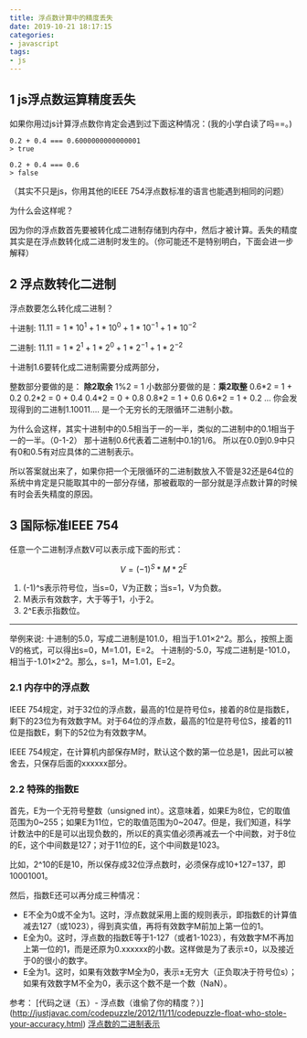 ```yaml
---
title: 浮点数计算中的精度丢失
date: 2019-10-21 18:17:15
categories:
- javascript
tags:
- js
---
```

## 1  js浮点数运算精度丢失

如果你用过js计算浮点数你肯定会遇到过下面这种情况：(我的小学白读了吗==。)

````
0.2 + 0.4 === 0.6000000000000001
> true

0.2 + 0.4 === 0.6
> false
````
（其实不只是js，你用其他的IEEE 754浮点数标准的语言也能遇到相同的问题）

为什么会这样呢？

因为你的浮点数首先要被转化成二进制存储到内存中，然后才被计算。丢失的精度其实是在浮点数转化成二进制时发生的。（你可能还不是特别明白，下面会进一步解释）

## 2 浮点数转化二进制

浮点数要怎么转化成二进制？

十进制: ${11.11= 1*10^1 + 1*10^0 + 1*10^{-1} + 1*10^{-2}}$

二进制: ${11.11= 1*2^1 + 1*2^0 + 1*2^{-1} + 1*2^{-2}}$

十进制1.6要转化成二进制需要分成两部分，

整数部分要做的是： **除2取余**
1%2 = 1
小数部分要做的是：**乘2取整**
0.6\*2 = 1 + 0.2
0.2\*2 = 0 + 0.4
0.4\*2 = 0 + 0.8
0.8\*2 = 1 + 0.6
0.6\*2 = 1 + 0.2
...
你会发现得到的二进制1.10011.... 是一个无穷长的无限循环二进制小数。

为什么会这样，其实十进制中的0.5相当于一的一半，类似的二进制中的0.1相当于一的一半。（0-1-2）
那十进制0.6代表着二进制中0.1的1/6。
所以在0.0到0.9中只有0和0.5有对应具体的二进制表示。

所以答案就出来了，如果你把一个无限循环的二进制数放入不管是32还是64位的系统中肯定是只能取其中的一部分存储，那被截取的一部分就是浮点数计算的时候有时会丢失精度的原因。


## 3  国际标准IEEE 754

任意一个二进制浮点数V可以表示成下面的形式：

$$V = {(-1)^S  *  M  *  2^E}$$

1. (-1)\^s表示符号位，当s=0，V为正数；当s=1，V为负数。
2. M表示有效数字，大于等于1，小于2。
3. 2\^E表示指数位。

****
举例来说:
十进制的5.0，写成二进制是101.0，相当于1.01×2\^2。那么，按照上面V的格式，可以得出s=0，M=1.01，E=2。
十进制的-5.0，写成二进制是-101.0，相当于-1.01×2\^2。那么，s=1，M=1.01，E=2。

### 2.1  内存中的浮点数

IEEE 754规定，对于32位的浮点数，最高的1位是符号位s，接着的8位是指数E，剩下的23位为有效数字M。对于64位的浮点数，最高的1位是符号位S，接着的11位是指数E，剩下的52位为有效数字M。

IEEE 754规定，在计算机内部保存M时，默认这个数的第一位总是1，因此可以被舍去，只保存后面的xxxxxx部分。

### 2.2 特殊的指数E
首先，E为一个无符号整数（unsigned int）。这意味着，如果E为8位，它的取值范围为0~255；如果E为11位，它的取值范围为0~2047。但是，我们知道，科学计数法中的E是可以出现负数的，所以E的真实值必须再减去一个中间数，对于8位的E，这个中间数是127；对于11位的E，这个中间数是1023。

比如，2\^10的E是10，所以保存成32位浮点数时，必须保存成10+127=137，即10001001。

然后，指数E还可以再分成三种情况：

* E不全为0或不全为1。这时，浮点数就采用上面的规则表示，即指数E的计算值减去127（或1023），得到真实值，再将有效数字M前加上第一位的1。
*   E全为0。这时，浮点数的指数E等于1-127（或者1-1023），有效数字M不再加上第一位的1，而是还原为0.xxxxxx的小数。这样做是为了表示±0，以及接近于0的很小的数字。
*  E全为1。这时，如果有效数字M全为0，表示±无穷大（正负取决于符号位s）；如果有效数字M不全为0，表示这个数不是一个数（NaN）。



参考：
[代码之谜（五）- 浮点数（谁偷了你的精度？）] (http://justjavac.com/codepuzzle/2012/11/11/codepuzzle-float-who-stole-your-accuracy.html)
[浮点数的二进制表示](http://www.ruanyifeng.com/blog/2010/06/ieee_floating-point_representation.html)







